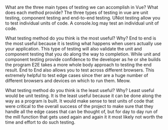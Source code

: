 What are the three main types of testing we can accomplish in Vue? What does each method provide?
 The three types of testing in vue are unit testing, component testing and end-to-end testing. UNiot testing allow you to test individual units of code. A console.log may test an individual unit of code.

What testing method do you think is the most useful? Why? 
End to end is the most useful because it is testing what happens when users actually use your application. This type of testing will also validate the unit and component testing that you do along the way to completion. While unit and component testing provide confidence to the developer as he or she builds the program E2E takes a more whole body approach to testing the end result. End to End also allows you to test across different browsers. This extremely helpful to test edge cases since ther are a huge number of different browsers and devices on which to run them. Meow.

What testing method do you think is the least useful? Why? Least useful would be unit testing. It is the least useful because it can be done along the way as a program is built. It would make sense to test units of code that were critical to the overall success of the project to make sure that they handle all the edge cases that can be thought of, but for day to day run of the mill function that gets used again and again it it most likely not worth the time and effort to do such testing.